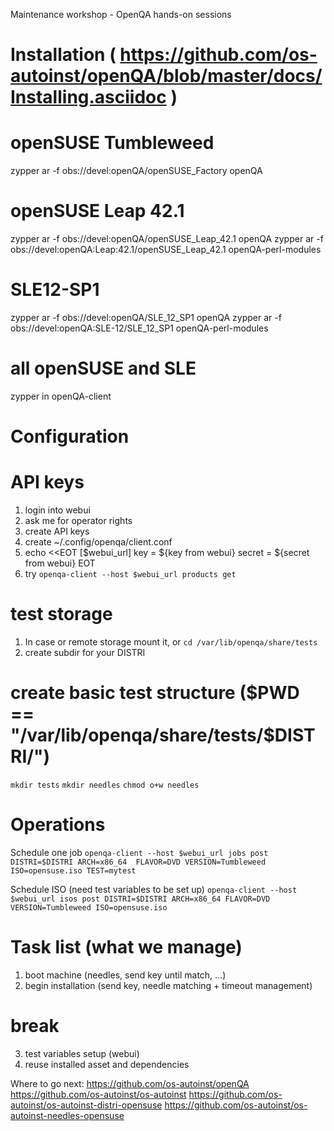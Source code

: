 Maintenance workshop - OpenQA hands-on sessions

Installation ( https://github.com/os-autoinst/openQA/blob/master/docs/Installing.asciidoc )
=======================================================================
# openSUSE Tumbleweed
zypper ar -f obs://devel:openQA/openSUSE_Factory openQA

# openSUSE Leap 42.1
zypper ar -f obs://devel:openQA/openSUSE_Leap_42.1 openQA
zypper ar -f obs://devel:openQA:Leap:42.1/openSUSE_Leap_42.1 openQA-perl-modules

# SLE12-SP1
zypper ar -f obs://devel:openQA/SLE_12_SP1 openQA
zypper ar -f obs://devel:openQA:SLE-12/SLE_12_SP1 openQA-perl-modules 

# all openSUSE and SLE
zypper in openQA-client

Configuration
==========

# API keys
1) login into webui
2) ask me for operator rights
3) create API keys
4) create ~/.config/openqa/client.conf
5) echo <<EOT
[$webui_url]
key = ${key from webui}
secret = ${secret from webui}
EOT
6) try `openqa-client --host $webui_url products get`

# test storage
1) In case or remote storage mount it, or `cd /var/lib/openqa/share/tests`
2) create subdir for your DISTRI
# create basic test structure ($PWD == "/var/lib/openqa/share/tests/$DISTRI/")
`mkdir tests`
`mkdir needles`
`chmod o+w needles`

Operations
========

Schedule one job
`openqa-client --host $webui_url jobs post DISTRI=$DISTRI ARCH=x86_64  FLAVOR=DVD VERSION=Tumbleweed ISO=opensuse.iso TEST=mytest`

Schedule ISO (need test variables to be set up)
`openqa-client --host $webui_url isos post DISTRI=$DISTRI ARCH=x86_64 FLAVOR=DVD VERSION=Tumbleweed ISO=opensuse.iso`

Task list (what we manage)
======

1) boot machine (needles, send key until match, ...)
2) begin installation (send key, needle matching + timeout management)
# break 
3) test variables setup (webui)
4) reuse installed asset and dependencies

Where to go next:
https://github.com/os-autoinst/openQA
https://github.com/os-autoinst/os-autoinst
https://github.com/os-autoinst/os-autoinst-distri-opensuse
https://github.com/os-autoinst/os-autoinst-needles-opensuse
